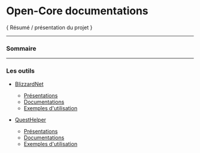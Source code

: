 # Open-Core documentations

{ Résumé / présentation du projet }

__ __
### Sommaire

__ __
### Les outils
  - [BlizzardNet]()
    - [Présentations]()
    - [Documentations]()
    - [Exemples d'utilisation]()

  - [QuestHelper]()
    - [Présentations]()
    - [Documentations]()
    - [Exemples d'utilisation]()
